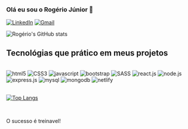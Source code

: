 ### Olá eu sou o Rogério Júnior 👋

[![LinkedIn](https://img.shields.io/badge/LinkedIn-0077B5?style=for-the-badge&logo=linkedin&logoColor=white)](https://www.linkedin.com/in/rogerio-rocha-santos-junior/) [![Gmail](https://img.shields.io/badge/Gmail-D14836?style=for-the-badge&logo=gmail&logoColor=white)](rogerio.rocha91@gmail.com)


![Rogério's GitHub stats](https://github-readme-stats.vercel.app/api?username=rogerio-91&show_icons=true&theme=dracula)

## Tecnológias que prático em meus projetos

<div style= display: inline_block><br>
<img  alt="html5" src="https://img.shields.io/badge/HTML5-E34F26?style=for-the-badge&logo=html5&logoColor=white" >
<img alt="CSS3" src="https://img.shields.io/badge/CSS3-1572B6?style=for-the-badge&logo=css3&logoColor=white" >
<img alt="javascript" src="https://img.shields.io/badge/JavaScript-F7DF1E?style=for-the-badge&logo=javascript&logoColor=black" >
<img alt="bootstrap" src="https://img.shields.io/badge/Bootstrap-563D7C?style=for-the-badge&logo=bootstrap&logoColor=white" >
<img alt="SASS" src="https://img.shields.io/badge/Sass-CC6699?style=for-the-badge&logo=sass&logoColor=white" >
<img alt="react.js" src="https://img.shields.io/badge/React-20232A?style=for-the-badge&logo=react&logoColor=61DAFB" >
<img alt="node.js" src="https://img.shields.io/badge/Node.js-43853D?style=for-the-badge&logo=node.js&logoColor=white" >
<img alt="express.js" src="https://img.shields.io/badge/Express.js-404D59?style=for-the-badge" >
<img alt="mysql" src="https://img.shields.io/badge/MySQL-00000F?style=for-the-badge&logo=mysql&logoColor=white" >
<img alt="mongodb" src="https://img.shields.io/badge/MongoDB-4EA94B?style=for-the-badge&logo=mongodb&logoColor=white" >
<img alt="netlify" src="https://img.shields.io/badge/Netlify-00C7B7?style=for-the-badge&logo=netlify&logoColor=white" >
</div>
<br>

[![Top Langs](https://github-readme-stats.vercel.app/api/top-langs/?username=rogerio-91&layout=pie)](https://github.com/rogerio-91/github-readme-stats)

<br>

O sucesso é treinavel! 
